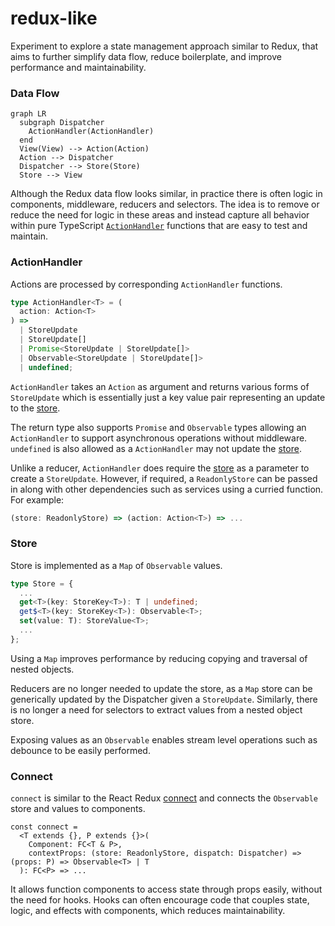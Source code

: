 # redux-like

Experiment to explore a state management approach similar to Redux, that aims to further simplify data flow, reduce boilerplate, and improve performance and maintainability.

### Data Flow

```mermaid
graph LR
  subgraph Dispatcher
    ActionHandler(ActionHandler)
  end
  View(View) --> Action(Action)
  Action --> Dispatcher
  Dispatcher --> Store(Store)
  Store --> View
```

Although the Redux data flow looks similar, in practice there is often logic in components, middleware, reducers and selectors. The idea is to remove or reduce the need for logic in these areas and instead capture all behavior within pure TypeScript [`ActionHandler`](#actionhandler) functions that are easy to test and maintain.

### ActionHandler

Actions are processed by corresponding `ActionHandler` functions.

```ts
type ActionHandler<T> = (
  action: Action<T>
) =>
  | StoreUpdate
  | StoreUpdate[]
  | Promise<StoreUpdate | StoreUpdate[]>
  | Observable<StoreUpdate | StoreUpdate[]>
  | undefined;
```

`ActionHandler` takes an `Action` as argument and returns various forms of `StoreUpdate` which is essentially just a key value pair representing an update to the [store](#store).

The return type also supports `Promise` and `Observable` types allowing an `ActionHandler` to support asynchronous operations without middleware. `undefined` is also allowed as a `ActionHandler` may not update the [store](#store).

Unlike a reducer, `ActionHandler` does require the [store](#store) as a parameter to create a `StoreUpdate`. However, if required, a `ReadonlyStore` can be passed in along with other dependencies such as services using a curried function. For example:

```ts
(store: ReadonlyStore) => (action: Action<T>) => ...
```

### Store

Store is implemented as a `Map` of `Observable` values.

```ts
type Store = {
  ...
  get<T>(key: StoreKey<T>): T | undefined;
  get$<T>(key: StoreKey<T>): Observable<T>;
  set(value: T): StoreValue<T>;
  ...
};
```

Using a `Map` improves performance by reducing copying and traversal of nested objects.

Reducers are no longer needed to update the store, as a `Map` store can be generically updated by the Dispatcher given a `StoreUpdate`. Similarly, there is no longer a need for selectors to extract values from a nested object store.

Exposing values as an `Observable` enables stream level operations such as debounce to be easily performed.

### Connect

`connect` is similar to the React Redux [connect](https://react-redux.js.org/api/connect) and connects the `Observable` store and values to components.

```tsx
const connect =
  <T extends {}, P extends {}>(
    Component: FC<T & P>,
    contextProps: (store: ReadonlyStore, dispatch: Dispatcher) => (props: P) => Observable<T> | T
  ): FC<P> => ...
```

It allows function components to access state through props easily, without the need for hooks. Hooks can often encourage code that couples state, logic, and effects with components, which reduces maintainability.
